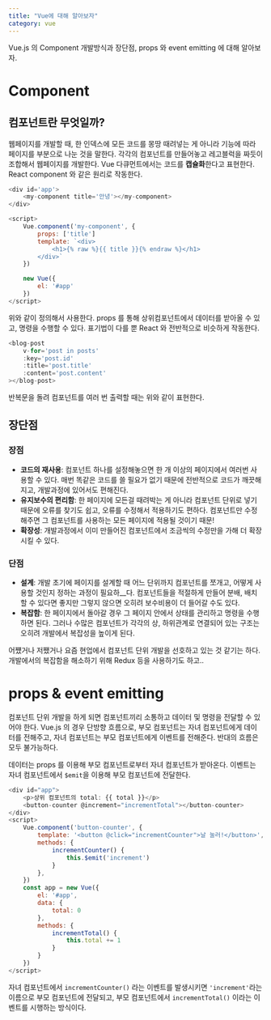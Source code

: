 ```yaml
---
title: "Vue에 대해 알아보자"
category: vue
---
```


Vue.js 의 Component 개발방식과 장단점, props 와 event emitting 에 대해 알아보자.

# Component

## 컴포넌트란 무엇일까?

웹페이지를 개발할 때, 한 인덱스에 모든 코드를 몽땅 때려넣는 게 아니라 기능에 따라 페이지를 부분으로 나눈 것을 말한다. 각각의 컴포넌트를 만들어놓고 레고블럭을 짜듯이 조합해서 웹페이지를 개발한다. Vue 다큐먼트에서는 코드를 **캡슐화**한다고 표현한다. React component 와 같은 원리로 작동한다.

```js
<div id='app'>
    <my-component title='안녕'></my-component>
</div>

<script>
	Vue.component('my-component', {
		props: ['title']
		template: `<div>
			<h1>{% raw %}{{ title }}{% endraw %}</h1>
		</div>`
	})

	new Vue({
		el: '#app'
	})
</script>
```

위와 같이 정의해서 사용한다. props 를 통해 상위컴포넌트에서 데이터를 받아올 수 있고, 명령을 수행할 수 있다. 표기법이 다를 뿐 React 와 전반적으로 비슷하게 작동한다.

```js
<blog-post
	v-for='post in posts'
	:key='post.id'
	:title='post.title'
	:content='post.content'
></blog-post>
```

반복문을 돌려 컴포넌트를 여러 번 출력할 때는 위와 같이 표현한다.

## 장단점

### 장점

- **코드의 재사용**: 컴포넌트 하나를 설정해놓으면 한 개 이상의 페이지에서 여러번 사용할 수 있다. 매번 똑같은 코드를 쓸 필요가 없기 때문에 전반적으로 코드가 깨끗해지고, 개발과정에 있어서도 편해진다.
- **유지보수의 편리함**: 한 페이지에 모든걸 때려박는 게 아니라 컴포넌트 단위로 넣기 때문에 오류를 찾기도 쉽고, 오류를 수정해서 적용하기도 편하다. 컴포넌트만 수정해주면 그 컴포넌트를 사용하는 모든 페이지에 적용될 것이기 때문!
- **확장성**: 개발과정에서 이미 만들어진 컴포넌트에서 조금씩의 수정만을 가해 더 확장시킬 수 있다.

### 단점

- **설계**: 개발 초기에 페이지를 설계할 때 어느 단위까지 컴포넌트를 쪼개고, 어떻게 사용할 것인지 정하는 과정이 필요하\_\_다. 컴포넌트들을 적절하게 만들어 분배, 배치할 수 있다면 좋지만 그렇지 않으면 오히려 보수비용이 더 들어갈 수도 있다.
- **복잡함**: 한 페이지에서 돌아갈 경우 그 페이지 안에서 상태를 관리하고 명령을 수행하면 된다. 그러나 수많은 컴포넌트가 각각의 상, 하위관계로 연결되어 있는 구조는 오히려 개발에서 복잡성을 높이게 된다.

어쩄거나 저쨌거나 요즘 현업에서 컴포넌트 단위 개발을 선호하고 있는 것 같기는 하다. 개발에서의 복잡함을 해소하기 위해 Redux 등을 사용하기도 하고..

# props & event emitting

컴포넌트 단위 개발을 하게 되면 컴포넌트끼리 소통하고 데이터 및 명령을 전달할 수 있어야 한다. Vue.js 의 경우 단방향 흐름으로, 부모 컴포넌트는 자녀 컴포넌트에게 데이터를 전해주고, 자녀 컴포넌트는 부모 컴포넌트에게 이벤트를 전해준다. 반대의 흐름은 모두 불가능하다.

데이터는 props 를 이용해 부모 컴포넌트로부터 자녀 컴포넌트가 받아온다. 이벤트는 자녀 컴포넌트에서 `$emit`을 이용해 부모 컴포넌트에 전달한다.

```js
<div id="app">
	<p>상위 컴포넌트의 total: {{ total }}</p>
	<button-counter @increment="incrementTotal"></button-counter>
</div>
<script>
	Vue.component('button-counter', {
		template: '<button @click="incrementCounter">날 눌러!</button>',
		methods: {
			incrementCounter() {
				this.$emit('increment')
			}
		},
	})
	const app = new Vue({
		el: '#app',
		data: {
			total: 0
		},
		methods: {
			incrementTotal() {
				this.total += 1
			}
		}
	})
</script>
```

자녀 컴포넌트에서 `incrementCounter()` 라는 이벤트를 발생시키면 `'increment'`라는 이름으로 부모 컴포넌트에 전달되고, 부모 컴포넌트에서 `incrementTotal()` 이라는 이벤트를 시행하는 방식이다.
